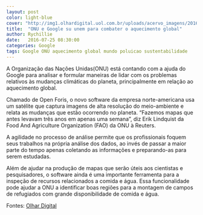 ```yaml
---
layout: post
color: light-blue
cover: "http://img1.olhardigital.uol.com.br/uploads/acervo_imagens/2016/07/20160722172342_660_420.jpg"
title:  "ONU e Google su unem para combater o aquecimento global"
author: Rychillie
date:   2016-07-25 08:30:00
categories: Google
tags: Google ONU aquecimento global mundo poluicao sustentabilidade
---
```

A Organização das Nações Unidas(ONU) está contando com a ajuda do Google para analisar e formular maneiras de lidar com os problemas relativos às mudanças climáticas do planeta, principalmente em relação ao aquecimento global.

Chamado de Open Foris, o novo software da empresa norte-americana usa um satélite que captura imagens de alta resolução do meio-ambiente e relata as mudanças que estão ocorrendo no planeta. “Fazemos mapas que antes levavam três anos em apenas uma semana”, diz Erik Lindquist da Food And Agriculture Organization (FAO) da ONU à Reuters.

A agilidade no processo de análise permite que os profissionais foquem seus trabalhos na própria análise dos dados, ao invés de passar a maior parte do tempo apenas coletando as informações e preparando-as para serem estudadas.

Além de ajudar na produção de mapas que serão úteis aos cientistas e pesquisadores, o software ainda é uma importante ferramenta para a inspeção de recursos relacionados a comida e água. Essa funcionalidade pode ajudar a ONU a identificar boas regiões para a montagem de campos de refugiados com grande disponibilidade de comida e água.

Fontes: <a href="http://olhardigital.uol.com.br/noticia/onu-e-google-se-unem-para-combater-aquecimento-global/60545">Olhar Digital</a>

<script async src="//pagead2.googlesyndication.com/pagead/js/adsbygoogle.js"></script>
<!-- Final_texto_okgnow -->
<ins class="adsbygoogle"
     style="display:block"
     data-ad-client="ca-pub-7837358846130941"
     data-ad-slot="9265933715"
     data-ad-format="auto"></ins>
<script>
(adsbygoogle = window.adsbygoogle || []).push({});
</script>
